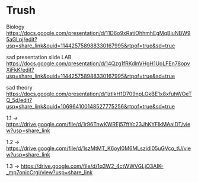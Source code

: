 # Trush

Biology
https://docs.google.com/presentation/d/11D6o9xRatiOhhmhEgMqBiuNBW95aGLpj/edit?usp=share_link&ouid=114425758988330167995&rtpof=true&sd=true

sad presentation  slide  LAB
https://docs.google.com/presentation/d/14Qzg1fRKdlnVHgH1UoLFEn78opvXiFkK/edit?usp=share_link&ouid=114425758988330167995&rtpof=true&sd=true

sad theory
https://docs.google.com/presentation/d/1ztlkH1D709npLGkBE1x8xfuhWOeTQ_5d/edit?usp=share_link&ouid=106964100148527775256&rtpof=true&sd=true

1.1 -> https://drive.google.com/file/d/1r96TnwKWREj57ftYc23JhKYFlkMAaIDT/view?usp=share_link

1.2 -> https://drive.google.com/file/d/1szMtMT_K6oyI0M6MLszidI05uGVco_tU/view?usp=share_link

1.3 -> https://drive.google.com/file/d/1q3W2_4ctWWVGLjO3AIK-_mp7onicCrgi/view?usp=share_link
